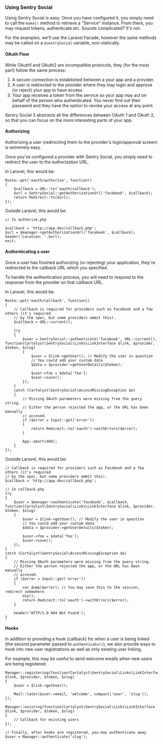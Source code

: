 ### Using Sentry Social

Using Sentry Social is easy. Once you have configured it, you simply need to call the `make()` method to retrieve a "Service" instance. From there, you may request tokens, authenticate etc. Sounds complicated? It's not.

For the examples, we'll use the Laravel Facade, however the same methods may be called on a `$sentrySocial` variable, non-statically.

#### OAuth Flow

While OAuth1 and OAuth2 are incompatible protocols, they (for the most part) follow the same process:

1. A secure connection is established between a your app and a provider.
2. A user is redirected to the provider where they may login and approve (or reject) your app to have access.
3. Your app receives a token from the service so your app may act on behalf of the person who authenticated. You never find out their password and they have the option to revoke your access at any point.

Sentry Social 3 abstracts all the differences between OAuth 1 and OAuth 2, so that you can focus on the more interesting parts of your app.

#### Authorizing

Authorizing a user (redirecting them to the provider's login/approval screen) is extremely easy.

Once you've configured a provider with Sentry Social, you simply need to redirect the user to the authorization URL.

In Laravel, this would be:

	Route::get('oauth/authorize', function()
	{
		$callback = URL::to('oauth/callback');
		$url = SentrySocial::getAuthorizationUrl('facebook', $callback);
		return Redirect::to($url);
	});

Outside Laravel, this would be:

	// In authorize.php

	$callback = 'http://app.dev/callback.php';
	$url = $manager->getAuthorizationUrl('facebook', $callback);
	header('Location: '.$url);
	exit;

#### Authenticating a user

Once a user has finished authorizing (or rejecting) your application, they're redirected to the callback URL which you specified.

To handle the authentication process, you will need to respond to the response from the provider on that callback URL.

In Laravel, this would be:

	Route::get('oauth/callback', function()
	{
		// Callback is required for providers such as Facebook and a few others (it's required
		// by the spec, but some providers ommit this).
		$callback = URL::current();

		try
		{
			$user = SentrySocial::authenticate('facebook', URL::current(), function(Cartalyst\SentrySocial\Links\LinkInterface $link, $provider, $token, $slug)
			{
				$user = $link->getUser(); // Modify the user in question
				// You could add your custom data
				$data = $provider->getUserDetails($token);
				
				$user->foo = $data['foo'];
				$user->save();
			});
		}
		catch (Cartalyst\SentrySocial\AccessMissingException $e)
		{
			// Missing OAuth parameters were missing from the query string.
			// Either the person rejected the app, or the URL has been manually
			// accesed.
			if ($error = Input::get('error'))
			{
				return Redirect::to('oauth')->withErrors($error);
			}
			
			App::abort(404);
		}
	});

Outside Laravel, this would be:

	// Callback is required for providers such as Facebook and a few others (it's required
	// by the spec, but some providers ommit this).
	$callback = 'http://app.dev/callback.php';

	// In callback.php
	try
	{
		$user = $manager->authenticate('facebook', $callback, function(Cartalyst\SentrySocial\Links\LinkInterface $link, $provider, $token, $slug)
		{
			$user = $link->getUser(); // Modify the user in question
			// You could add your custom data
			$data = $provider->getUserDetails($token);
			
			$user->foo = $data['foo'];
			$user->save();
		});
	}
	catch (Cartalyst\SentrySocial\AccessMissingException $e)
	{
		// Missing OAuth parameters were missing from the query string.
		// Either the person rejected the app, or the URL has been manually
		// accesed.
		if ($error = Input::get('error'))
		{
			var_dump($error); // You may save this to the session, redirect somewhere
			die();
			return Redirect::to('oauth')->withErrors($error);
		}
		
		header('HTTP/1.0 404 Not Found');
	}

#### Hooks

In addition to providing a hook (callback) for when a user is being linked (the second parameter passed to `authenticate()`), we also provide ways to hook into new user registrations as well as only existing user linking.

For example, this may be useful to send welcome emails when new users are being registered:

	Manager::registering(function(Cartalyst\SentrySocial\Links\LinkInterface $link, $provider, $token, $slug)
	{
		$user = $link->getUser();
		
		Mail::later($user->email, 'welcome', compact('user', 'slug'));
	});
	
	Manager::existing(function(Cartalyst\SentrySocial\Links\LinkInterface $link, $provider, $token, $slug)
	{
		// Callback for existing users
	});

	// Finally, after hooks are registered, you may authenticate away
	$user = Manager::authenticate('slug');
